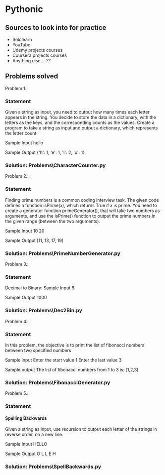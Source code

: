 # Pythonic
## Sources to look into for practice
* Sololearn
* YouTube
* Udemy projects courses
* Coursera projects courses
* Anything else.....??
## Problems solved
Problem 1.:
### Statement
Given a string as input, you need to output how many times each letter appears in the string.
You decide to store the data in a dictionary, with the letters as the keys, and the corresponding counts as the values.
Create a program to take a string as input and output a dictionary, which represents the letter count.

Sample Input
hello

Sample Output
{'h': 1, 'e': 1, 'l': 2, 'o': 1}
### Solution: Problems\CharacterCounter.py

Problem 2.:
### Statement
Finding prime numbers is a common coding interview task.
The given code defines a function isPrime(x), which returns True if x is prime.
You need to create a generator function primeGenerator(), that will take two numbers as arguments, and use the isPrime() function to output the prime numbers in the given range (between the two arguments).

Sample Input
10
20

Sample Output
[11, 13, 17, 19]
### Solution: Problems\PrimeNumberGenerator.py

Problem 3.:
### Statement
Decimal to Binary:
Sample Input
8

Sample Output
1000

### Solution: Problems\Dec2Bin.py

Problem 4.:
### Statement
In this problem, the objective is to print the list of fibonacci numbers between two specified numbers

Sample input
Enter the start value 1
Enter the last value 3

Sample output
The list of fibonacci numbers from 1 to 3 is: [1,2,3]

### Solution: Problems\FibonacciGenerator.py

Problem 5.:
### Statement
#### Spelling Backwards

Given a string as input, use recursion to output each letter of the strings in reverse order, on a new line.

Sample Input
HELLO

Sample Output
O
L
L
E
H

### Solution: Problems\SpellBackwards.py
